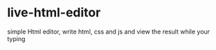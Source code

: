 # live-html-editor
simple Html editor, write html, css and js and view the result while your typing
